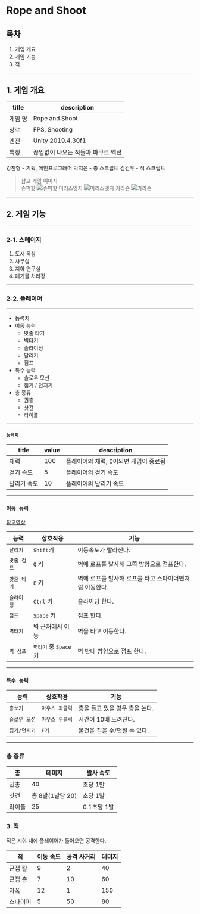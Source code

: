 # Rope and Shoot

## 목차
1. 게임 개요
2. 게임 기능
3. 적
--- 
## 1. 게임 개요

| title | description | 
| --- | --- |
| 게임 명 | Rope and Shoot | 
| 장르 | FPS, Shooting |
| 엔진 | Unity 2019.4.30f1 |
| 특징 | 끊임없이 나오는 적들과 파쿠르 액션 |

강찬형 - 기획, 메인프로그래머
박지은 - 총 스크립트 
김건우 - 적 스크립트

> 참고 게임 이미지  
슈퍼핫
![슈퍼핫](https://mblogthumb-phinf.pstatic.net/20160303_255/tjdfuf80_1457015838523WwyyG_JPEG/alley1-1030x579.jpg?type=w2)
미러스엣지
![미러스엣지](https://img1.daumcdn.net/thumb/R720x0.q80/?scode=mtistory2&fname=http%3A%2F%2Fcfile30.uf.tistory.com%2Fimage%2F235E2A3B56B3868415DCDB)
카라슨
![카라슨](https://i.ytimg.com/vi/BrVyVPHEkFo/maxresdefault.jpg)

--- 
## 2. 게임 기능
--- 
### 2-1. 스테이지

1. 도시 옥상
2. 사무실
3. 지하 연구실
4. 폐기물 처리장

--- 
### 2-2. 플레이어
---
- 능력치
- 이동 능력
    - 밧줄 타기
    - 벽타기
    - 슬라이딩
    - 달리기
    - 점프
- 특수 능력
    - 슬로우 모션
    - 집기 / 던지기
- 총 종류
    - 권총
    - 샷건
    - 라이플

--- 
#### `능력치`
| title | value | description |
| -- | -- | -- |
| 체력 | 100 | 플레이어의 체력, 0이되면 게임이 종료됨 | 
| 걷기 속도 | 5 | 플레이어의 걷기 속도 | 
| 달리기 속도 | 10 | 플레이어의 달리기 속도 | 

---
### `이동 능력`
[참고영상](https://www.youtube.com/watch?v=Xgh4v1w5DxU)

| 능력 | 상호작용 | 기능 |
| -- | -- | -- | 
| `달리기` | `Shift`키 | 이동속도가 빨라진다. |
| `밧줄 점프` | `Q` 키 | 벽에 로프를 발사해 그쪽 방향으로 점프한다. |
| `밧줄 타기` | `E` 키  | 벽에 로프를 발사해 로프를 타고 스파이더맨처럼 이동한다. |
| `슬라이딩` | `Ctrl` 키 | 슬라이딩 한다. |
| `점프` | `Space` 키 | 점프 한다. | 
| `벽타기` | 벽 근처에서 이동 | 벽을 타고 이동한다. |
| `벽 점프` | `벽타기` 중 `Space` 키 | 벽 반대 방향으로 점프 한다. | 

--- 
### `특수 능력`
| 능력 | 상호작용 | 기능 |
| -- | -- | -- | 
| `총쏘기` | `마우스 좌클릭` | 총을 들고 있을 경우 총을 쏜다. |
| `슬로우 모션` | `마우스 우클릭` | 시간이 10배 느려진다. |
| `집기/던지기` | `F키` | 물건을 집을 수/던질 수 있다. |


---

### 총 종류
| 총 | 데미지 | 발사 속도 |
| -- | -- | -- |
| 권총 | 40 | 초당 1발 |
| 샷건 | 총 8발(1발당 20) | 초당 1발 |
| 라이플 | 25 | 0.1초당 1발 |

### 3. 적
적은 시야 내에 플레이어가 들어오면 공격한다.

| 적 | 이동 속도 | 공격 사거리 | 데미지 |
| -- | ---- | --- | --- |
| 근접 칼 | 9 | 2 | 40 |
| 근접 총 | 7 | 10 | 60 |
| 자폭 | 12 | 1 | 150 |
| 스나이퍼 | 5 | 50 | 80 | 